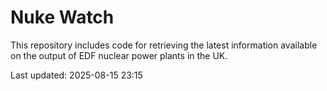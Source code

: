 # Nuke Watch

This repository includes code for retrieving the latest information available on the output of EDF nuclear power plants in the UK.

Last updated: 2025-08-15 23:15